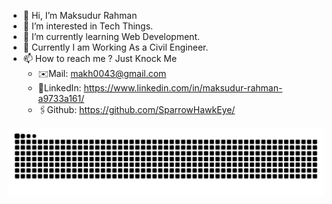 - 👋 Hi, I’m Maksudur Rahman
- 👀 I’m interested in Tech Things.
- 🌱 I’m currently learning Web Development.
- 👷 Currently I am Working As a Civil Engineer. 
- 📫 How to reach me ? Just Knock Me
  - ✉️Mail: makh0043@gmail.com
  - 🔗LinkedIn: https://www.linkedin.com/in/maksudur-rahman-a9733a161/
  - 🖇️Github: https://github.com/SparrowHawkEye/

<!--
**SparrowHawkEye/SparrowHawkEye** is a ✨ _special_ ✨ repository because its `README.md` (this file) appears on your GitHub profile.

Here are some ideas to get you started:

- 🔭 I’m currently working on ...
- 🌱 I’m currently learning ...
- 👯 I’m looking to collaborate on ...
- 🤔 I’m looking for help with ...
- 💬 Ask me about ...
- 📫 How to reach me: ...
- 😄 Pronouns: ...
- ⚡ Fun fact: ...
-->


![snake gif](https://github.com/SparrowHawkEye/SparrowHawkEye/blob/output/github-contribution-grid-snake.svg)
